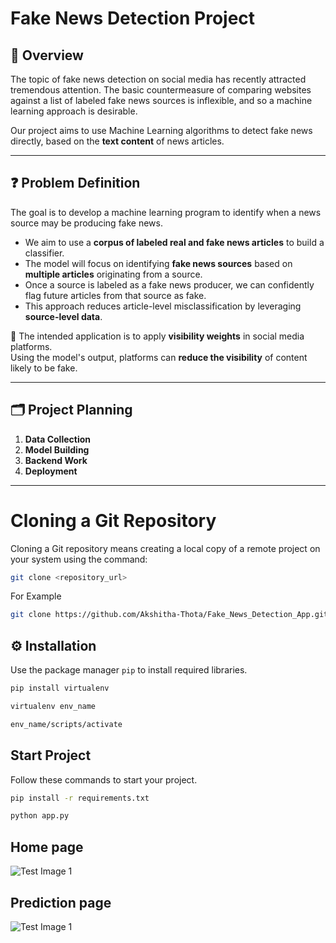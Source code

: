 # Fake News Detection Project

## 📌 Overview

The topic of fake news detection on social media has recently attracted tremendous attention. The basic countermeasure of comparing websites against a list of labeled fake news sources is inflexible, and so a machine learning approach is desirable.

Our project aims to use Machine Learning algorithms to detect fake news directly, based on the **text content** of news articles.

---

## ❓ Problem Definition

The goal is to develop a machine learning program to identify when a news source may be producing fake news.

- We aim to use a **corpus of labeled real and fake news articles** to build a classifier.
- The model will focus on identifying **fake news sources** based on **multiple articles** originating from a source.
- Once a source is labeled as a fake news producer, we can confidently flag future articles from that source as fake.
- This approach reduces article-level misclassification by leveraging **source-level data**.

📌 The intended application is to apply **visibility weights** in social media platforms.  
Using the model's output, platforms can **reduce the visibility** of content likely to be fake.

---

## 🗂️ Project Planning

1. **Data Collection**
2. **Model Building**
3. **Backend Work**
4. **Deployment**


---
# Cloning a Git Repository

Cloning a Git repository means creating a local copy of a remote project on your system using the command:

```bash
git clone <repository_url>
```
For Example 

```bash
git clone https://github.com/Akshitha-Thota/Fake_News_Detection_App.git
```
## ⚙️ Installation

Use the package manager `pip` to install required libraries.

```bash
pip install virtualenv
```
```bash
virtualenv env_name
```
```bash
env_name/scripts/activate
```
## Start Project

Follow these commands to start your project.

```bash
pip install -r requirements.txt
```
```bash
python app.py
```
## Home page

![Test Image 1](images/Screenshot_2025-08-18_180905.png)

## Prediction page

![Test Image 1](https://github.com/codejay411/Fake_News_detection/blob/main/Screenshot%20(59).png)
